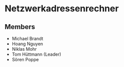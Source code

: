 # Netzwerkadressenrechner

## Members
* Michael Brandt
* Hoang Nguyen
* Niklas Mohr
* Tom Hüttmann (Leader)
* Sören Poppe
